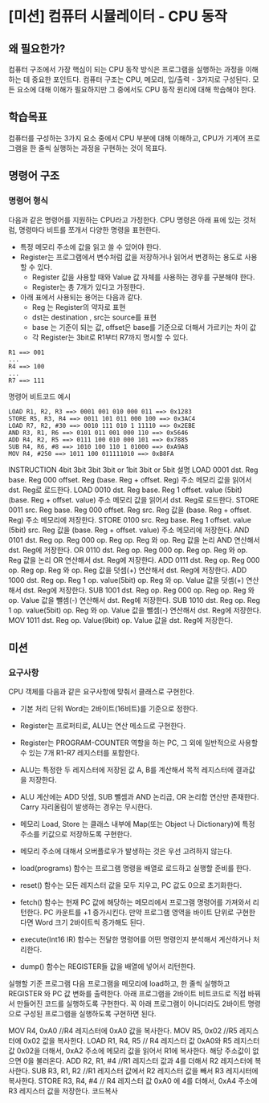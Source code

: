# [미션] 컴퓨터 시뮬레이터 - CPU 동작
## 왜 필요한가?
컴퓨터 구조에서 가장 핵심이 되는 CPU 동작 방식은 프로그램을 실행하는 과정을 이해하는 데 중요한 포인트다.
컴퓨터 구조는 CPU, 메모리, 입/출력 - 3가지로 구성된다. 모든 요소에 대해 이해가 필요하지만 그 중에서도 CPU 동작 원리에 대해 학습해야 한다.

## 학습목표
컴퓨터를 구성하는 3가지 요소 중에서 CPU 부분에 대해 이해하고, CPU가 기계어 프로그램을 한 줄씩 실행하는 과정을 구현하는 것이 목표다.

## 명령어 구조
### 명령어 형식

다음과 같은 명령어를 지원하는 CPU라고 가정한다.
CPU 명령은 아래 표에 있는 것처럼, 명령마다 비트를 쪼개서 다양한 명령을 표현한다.

- 특정 메모리 주소에 값을 읽고 쓸 수 있어야 한다.
- Register는 프로그램에서 변수처럼 값을 저장하거나 읽어서 변경하는 용도로 사용할 수 있다.
    - Register 값을 사용할 때와 Value 값 자체를 사용하는 경우를 구분해야 한다.
    - Register는 총 7개가 있다고 가정한다.
- 아래 표에서 사용되는 용어는 다음과 같다.
    - Reg 는 Register의 약자로 표현
    - dst는 destination , src는 source를 표현
    - base 는 기준이 되는 값, offset은 base를 기준으로 더해서 가르키는 차이 값
    - 각 Register는 3bit로 R1부터 R7까지 명시할 수 있다.

```
R1 ==> 001
...
R4 ==> 100
...
R7 ==> 111
```

명령어 비트코드 예시
```
LOAD R1, R2, R3 ==> 0001 001 010 000 011 ==> 0x1283
STORE R5, R3, R4 ==> 0011 101 011 000 100 ==> 0x3AC4
LOAD R7, R2, #30 ==> 0010 111 010 1 11110 ==> 0x2EBE
AND R3, R1, R6 ==> 0101 011 001 000 110 ==> 0x5646
ADD R4, R2, R5 ==> 0111 100 010 000 101 ==> 0x7885
SUB R4, R6, #8 ==> 1010 100 110 1 01000 ==> 0xA9A8
MOV R4, #250 ==> 1011 100 011111010 ==> 0xB8FA
```

INSTRUCTION	4bit	3bit	3bit	3bit or 1bit	3bit or 5bit	설명
LOAD	0001	dst. Reg	base. Reg	000	offset. Reg	(base. Reg + offset. Reg) 주소 메모리 값을 읽어서 dst. Reg로 로드한다.
LOAD	0010	dst. Reg	base. Reg	1	offset. value (5bit)	(base. Reg + offset. value) 주소 메모리 값을 읽어서 dst. Reg로 로드한다.
STORE	0011	src. Reg	base. Reg	000	offset. Reg	src. Reg 값을 (base. Reg + offset. Reg) 주소 메모리에 저장한다.
STORE	0100	src. Reg	base. Reg	1	offset. value (5bit)	src. Reg 값을 (base. Reg + offset. value) 주소 메모리에 저장한다.
AND	0101	dst. Reg	op. Reg	000	op. Reg	op. Reg 와 op. Reg 값을 논리 AND 연산해서 dst. Reg에 저장한다.
OR	0110	dst. Reg	op. Reg	000	op. Reg	op. Reg 와 op. Reg 값을 논리 OR 연산해서 dst. Reg에 저장한다.
ADD	0111	dst. Reg	op. Reg	000	op. Reg	op. Reg 와 op. Reg 값을 덧셈(+) 연산해서 dst. Reg에 저장한다.
ADD	1000	dst. Reg	op. Reg	1	op. value(5bit)	op. Reg 와 op. Value 값을 덧셈(+) 연산해서 dst. Reg에 저장한다.
SUB	1001	dst. Reg	op. Reg	000	op. Reg	op. Reg 와 op. Value 값을 뺄셈(-) 연산해서 dst. Reg에 저장한다.
SUB	1010	dst. Reg	op. Reg	1	op. value(5bit)	op. Reg 와 op. Value 값을 뺄셈(-) 연산해서 dst. Reg에 저장한다.
MOV	1011	dst. Reg	op. Value(9bit)			op. Value 값을 dst. Reg에 저장한다.

## 미션
### 요구사항
CPU 객체를 다음과 같은 요구사항에 맞춰서 클래스로 구현한다.

- 기본 처리 단위 Word는 2바이트(16비트)를 기준으로 정한다.

- Register는 프로퍼티로, ALU는 연산 메소드로 구현한다.

- Register는 PROGRAM-COUNTER 역할을 하는 PC, 그 외에 일반적으로 사용할 수 있는 7개 R1-R7 레지스터를 포함한다.
- ALU는 특정한 두 레지스터에 저장된 값 A, B를 계산해서 목적 레지스터에 결과값을 저장한다.
- ALU 계산에는 ADD 덧셈, SUB 뺄셈과 AND 논리곱, OR 논리합 연산만 존재한다. Carry 자리올림이 발생하는 경우는 무시한다.
- 메모리 Load, Store 는 클래스 내부에 Map(또는 Object 나 Dictionary)에 특정 주소를 키값으로 저장하도록 구현한다.
- 메모리 주소에 대해서 오버플로우가 발생하는 것은 우선 고려하지 않는다.

- load(programs) 함수는 프로그램 명령을 배열로 로드하고 실행할 준비를 한다.
- reset() 함수는 모든 레지스터 값을 모두 지우고, PC 값도 0으로 초기화한다.
- fetch() 함수는 현재 PC 값에 해당하는 메모리에서 프로그램 명령어를 가져와서 리턴한다. PC 카운트를 +1 증가시킨다. 만약 프로그램 영역을 바이트 단위로 구현한다면 Word 크기 2바이트씩 증가해도 된다.
- execute(Int16 IR) 함수는 전달한 명령어를 어떤 명령인지 분석해서 계산하거나 처리한다.
- dump() 함수는 REGISTER들 값을 배열에 넣어서 리턴한다.

실행할 기준 프로그램
다음 프로그램을 메모리에 load하고, 한 줄씩 실행하고 REGISTER 와 PC 값 변화를 출력한다.
아래 프로그램을 2바이트 비트코드로 직접 바꿔서 만들어진 코드를 실행하도록 구현한다.
꼭 아래 프로그램이 아니더라도 2바이트 명령으로 구성된 프로그램을 실행하도록 구현하면 된다.

MOV R4, 0xA0 //R4 레지스터에 0xA0 값을 복사한다.
MOV R5, 0x02 //R5 레지스터에 0x02 값을 복사한다.
LOAD R1, R4, R5 // R4 레지스터 값 0xA0와 R5 레지스터 값 0x02을 더해서, 0xA2 주소에 메모리 값을 읽어서 R1에 복사한다. 해당 주소값이 없으면 0을 불러온다.
ADD R2, R1, #4 //R1 레지스터 값과 4를 더해서 R2 레지스터에 복사한다.
SUB R3, R1, R2 //R1 레지스터 값에서 R2 레지스터 값을 빼서 R3 레지시터에 복사한다.
STORE R3, R4, #4 // R4 레지스터 값 0xA0 에 4를 더해서, 0xA4 주소에 R3 레지스터 값을 저장한다.
코드복사
